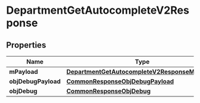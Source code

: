 

# DepartmentGetAutocompleteV2Response

## Properties

Name | Type | Description | Notes
------------ | ------------- | ------------- | -------------
**mPayload** | [**DepartmentGetAutocompleteV2ResponseMPayload**](DepartmentGetAutocompleteV2ResponseMPayload.md) |  | 
**objDebugPayload** | [**CommonResponseObjDebugPayload**](CommonResponseObjDebugPayload.md) |  |  [optional]
**objDebug** | [**CommonResponseObjDebug**](CommonResponseObjDebug.md) |  |  [optional]




